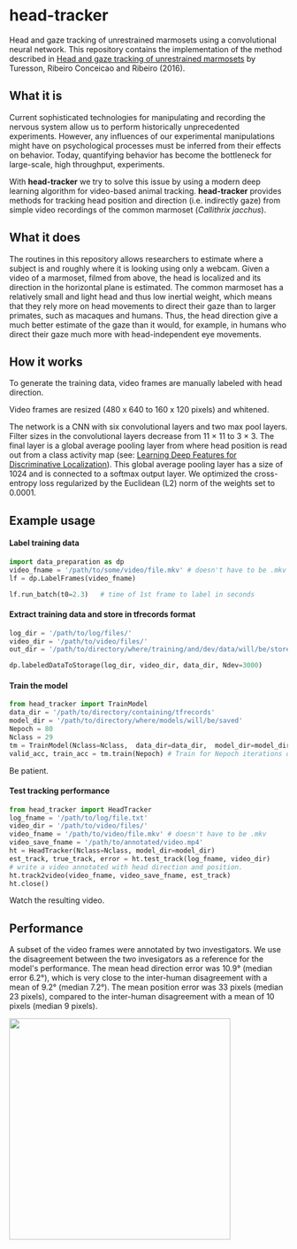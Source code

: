 # head-tracker
Head and gaze tracking of unrestrained marmosets using a convolutional neural network.
This repository contains the implementation of the method described in [Head and gaze tracking of unrestrained marmosets](http://biorxiv.org/content/early/2016/12/29/079566)
by Turesson, Ribeiro Conceicao and Ribeiro (2016).

## What it is
Current sophisticated technologies for manipulating and recording the nervous system allow us to perform historically unprecedented experiments. However, any influences of our experimental manipulations might have on psychological processes must be inferred from their effects on behavior. Today, quantifying behavior has become the bottleneck for large-scale, high throughput, experiments.

With **head-tracker** we try to solve this issue by using a modern deep learning algorithm for video-based animal tracking. **head-tracker** provides methods for tracking head position and direction (i.e. indirectly gaze) from simple video recordings of the common marmoset (*Callithrix jacchus*).

## What it does

The routines in this repository allows researchers to estimate where a subject is and roughly where it is looking using only a webcam. Given a video of a marmoset, filmed from above, the head is localized and its direction in the horizontal plane is estimated. The common marmoset has a relatively small and light head and thus low inertial weight, which means that they rely more on head movements to direct their gaze than to larger primates, such as macaques and humans. Thus, the head direction give a much better estimate of the gaze than it would, for example, in humans who direct their gaze much more with head-independent eye movements.

## How it works
To generate the training data, video frames are manually labeled with head direction.

Video frames are resized (480 x 640 to 160 x 120 pixels) and whitened.

The network is a CNN with six convolutional layers and two max pool layers. Filter sizes in the convolutional layers decrease from 11 × 11 to 3 × 3. The final layer is a global average pooling layer from where head position is read out from a class activity map (see: [Learning Deep Features for Discriminative Localization](http://www.cv-foundation.org/openaccess/content_cvpr_2016/html/Zhou_Learning_Deep_Features_CVPR_2016_paper.html)). This global average pooling layer has a size of 1024 and is connected to a softmax output layer. We optimized the cross-entropy loss regularized by the Euclidean (L2) norm of the weights set to 0.0001.

## Example usage

#### Label training data

```python
import data_preparation as dp
video_fname = '/path/to/some/video/file.mkv' # doesn't have to be .mkv
lf = dp.LabelFrames(video_fname)

lf.run_batch(t0=2.3)   # time of 1st frame to label in seconds
```

#### Extract training data and store in tfrecords format

```python
log_dir = '/path/to/log/files/'
video_dir = '/path/to/video/files/'
out_dir = '/path/to/directory/where/training/and/dev/data/will/be/stored'

dp.labeledDataToStorage(log_dir, video_dir, data_dir, Ndev=3000)
```

#### Train the model
```python
from head_tracker import TrainModel
data_dir = '/path/to/directory/containing/tfrecords'
model_dir = '/path/to/directory/where/models/will/be/saved'
Nepoch = 80
Nclass = 29
tm = TrainModel(Nclass=Nclass,  data_dir=data_dir,  model_dir=model_dir)
valid_acc, train_acc = tm.train(Nepoch) # Train for Nepoch iterations over the traing data.
```
Be patient.


#### Test tracking performance
```python
from head_tracker import HeadTracker
log_fname = '/path/to/log/file.txt'
video_dir = '/path/to/video/files/'
video_fname = '/path/to/video/file.mkv' # doesn't have to be .mkv
video_save_fname = '/path/to/annotated/video.mp4'
ht = HeadTracker(Nclass=Nclass, model_dir=model_dir)
est_track, true_track, error = ht.test_track(log_fname, video_dir)
# write a video annotated with head direction and position.
ht.track2video(video_fname, video_save_fname, est_track)
ht.close()
```
Watch the resulting video.

## Performance
A subset of the video frames were annotated by two investigators. We use the disagreement between the two invesigators as a reference for the model's performance.
The mean head direction error was 10.9&deg; (median error 6.2&deg;), which is very close to the inter-human disagreement with a mean of 9.2&deg; (median 7.2&deg;). The mean position error was 33 pixels (median 23 pixels), compared to the inter-human
disagreement with a mean of 10 pixels (median 9 pixels).

<img src="https://github.com/kalleknast/head-tracker/Fig2.png" width="400" />
